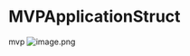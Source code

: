 # MVPApplicationStruct
mvp
![image.png](https://upload-images.jianshu.io/upload_images/1948557-b468f9bc119fc74d.png?imageMogr2/auto-orient/strip%7CimageView2/2/w/1240)
